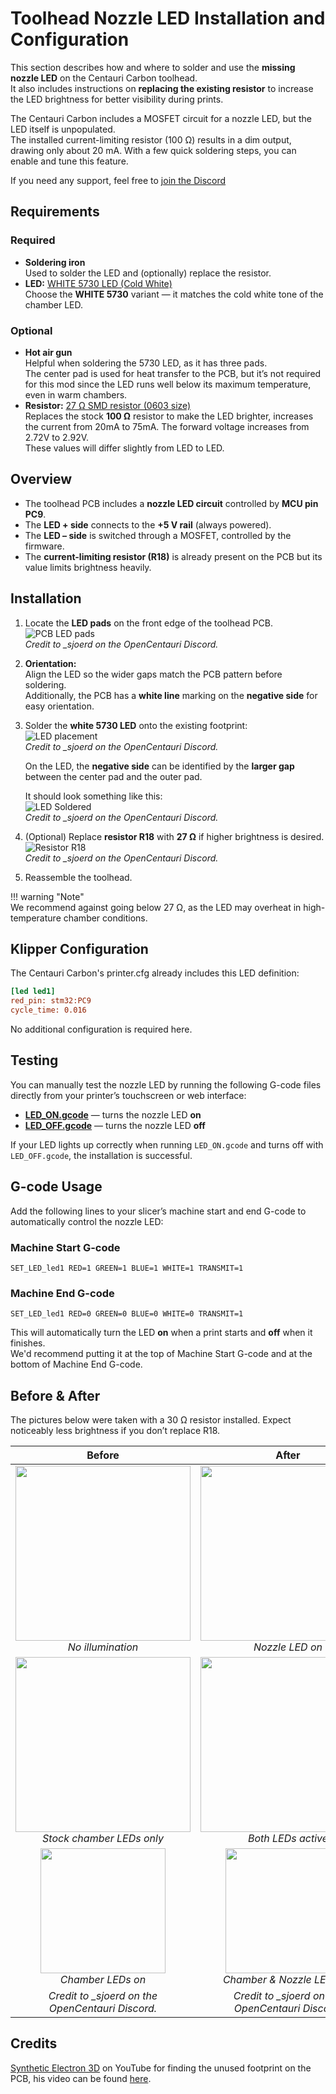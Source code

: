 # Toolhead Nozzle LED Installation and Configuration  

This section describes how and where to solder and use the **missing nozzle LED** on the Centauri Carbon toolhead.  
It also includes instructions on **replacing the existing resistor** to increase the LED brightness for better visibility during prints.

The Centauri Carbon includes a MOSFET circuit for a nozzle LED, but the LED itself is unpopulated.  
The installed current-limiting resistor (100 Ω) results in a dim output, drawing only about 20 mA. With a few quick soldering steps, you can enable and tune this feature.

If you need any support, feel free to [join the Discord](https://discord.gg/t6Cft3wNJ3)  


## Requirements  

### Required  
- **Soldering iron**  
  Used to solder the LED and (optionally) replace the resistor.
- **LED:** [WHITE 5730 LED (Cold White)](https://aliexpress.com/item/1005005760920669.html)   
  Choose the **WHITE 5730** variant — it matches the cold white tone of the chamber LED.

### Optional  
- **Hot air gun**  
  Helpful when soldering the 5730 LED, as it has three pads.  
  The center pad is used for heat transfer to the PCB, but it’s not required for this mod since the LED runs well below its maximum temperature, even in warm chambers.
- **Resistor:** [27 Ω SMD resistor (0603 size)](https://aliexpress.com/item/1005005677654015.html)  
  Replaces the stock **100 Ω** resistor to make the LED brighter, increases the current from 20mA to 75mA. The forward voltage increases from 2.72V to 2.92V.  
  These values will differ slightly from LED to LED. 


## Overview  

- The toolhead PCB includes a **nozzle LED circuit** controlled by **MCU pin PC9**.  
- The **LED + side** connects to the **+5 V rail** (always powered).  
- The **LED – side** is switched through a MOSFET, controlled by the firmware.  
- The **current-limiting resistor (R18)** is already present on the PCB but its value limits brightness heavily.


## Installation  

1. Locate the **LED pads** on the front edge of the toolhead PCB. 
![PCB LED pads](assets/PCB_LED.png)  
*Credit to _sjoerd on the OpenCentauri Discord.*  

2. **Orientation:**  
   Align the LED so the wider gaps match the PCB pattern before soldering.   
   Additionally, the PCB has a **white line** marking on the **negative side** for easy orientation.  
   
3. Solder the **white 5730 LED** onto the existing footprint:  
   ![LED placement](assets/LED.png)  
   *Credit to _sjoerd on the OpenCentauri Discord.*  

    On the LED, the **negative side** can be identified by the **larger gap** between the center pad and the outer pad.  

    It should look something like this:  
    ![LED Soldered](assets/LED_SOLDERED.png)  
    *Credit to _sjoerd on the OpenCentauri Discord.*   

4. (Optional) Replace **resistor R18** with **27 Ω** if higher brightness is desired.  
    ![Resistor R18](assets/R18.jpg)  
    *Credit to _sjoerd on the OpenCentauri Discord.*  

5. Reassemble the toolhead.  

!!! warning "Note"   
    We recommend against going below 27 Ω, as the LED may overheat in high-temperature chamber conditions.


## Klipper Configuration  

The Centauri Carbon's printer.cfg already includes this LED definition:

```ini
[led led1]
red_pin: stm32:PC9
cycle_time: 0.016
```

No additional configuration is required here.


## Testing  
You can manually test the nozzle LED by running the following G-code files directly from your printer’s touchscreen or web interface:

- [**LED_ON.gcode**](assets/LED_ON.gcode) — turns the nozzle LED **on**  
- [**LED_OFF.gcode**](assets/LED_OFF.gcode) — turns the nozzle LED **off**

If your LED lights up correctly when running `LED_ON.gcode` and turns off with `LED_OFF.gcode`, the installation is successful.


## G-code Usage  

Add the following lines to your slicer’s machine start and end G-code to automatically control the nozzle LED:

### Machine Start G-code
```
SET_LED_led1 RED=1 GREEN=1 BLUE=1 WHITE=1 TRANSMIT=1
```
 

### Machine End G-code  

```
SET_LED_led1 RED=0 GREEN=0 BLUE=0 WHITE=0 TRANSMIT=1
```

This will automatically turn the LED **on** when a print starts and **off** when it finishes.  
We'd recommend putting it at the top of Machine Start G-code and at the bottom of Machine End G-code.  


## Before & After  
 
The pictures below were taken with a 30 Ω resistor installed. Expect noticeably less brightness if you don’t replace R18.  

| Before | After |
|:-------:|:------:|
| <img src="/OpenCentauri/mods/assets/Nolights.jpg" height="280"><br>*No illumination* | <img src="/OpenCentauri/mods/assets/NozzleLED.jpg" height="280"><br>*Nozzle LED on* |
| <img src="/OpenCentauri/mods/assets/Chamber.jpg" height="280"><br>*Stock chamber LEDs only* | <img src="/OpenCentauri/mods/assets/Chamber_NozzleLED.jpg" height="280"><br>*Both LEDs active* |
| <img src="/OpenCentauri/mods/assets/Benchy_chamber.jpg" height="200"><br>*Chamber LEDs on* | <img src="/OpenCentauri/mods/assets/Benchy_chamber_nozzle.jpg" height="200"><br>*Chamber & Nozzle LEDs on* |
| *Credit to _sjoerd on the OpenCentauri Discord.* | *Credit to _sjoerd on the OpenCentauri Discord.* |


## Credits  
[Synthetic Electron 3D](https://www.youtube.com/@SyntheticElectron3D) on YouTube for finding the unused footprint on the PCB, his video can be found [here](https://www.youtube.com/watch?v=1B1BzOQMkCI&lc=UgzqtT4OAFaG_nfkXIB4AaABAg).

